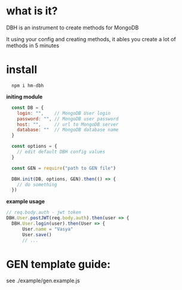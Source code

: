 # what is it?
DBH is an instrument to create methods for MongoDB

It using your config and creating methods, it ables you create a lot of methods in 5 minutes

# install

```
  npm i hm-dbh
```

**initing module**

```js
  const DB = {
    login: "",    // MongoDB User login
    password: "", // MongoDB user password
    host: "",     // url to MongoDB server
    database: ""  // MongoDB database name
  }

  const options = {
    // edit default DBH config values
  }

  const GEN = require("path to GEN file")

  DBH.init(DB, options, GEN).then(() => {
    // do something
  })
```

**example usage**

```js
// req.body.auth - jwt token
DBH.User.postJWT(req.body.auth).then(user => {
  DBH.User.login(user).then(User => {
      User.name = "Vasya"
      User.save()
      // ...
```

# GEN template guide:
see ./example/gen.example.js